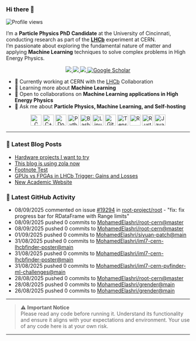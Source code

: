 ### Hi there 👋

<p align="left">
  <img src="https://komarev.com/ghpvc/?username=MohamedElashri&style=flat-square" alt="Profile views" />
</p>

I’m a **Particle Physics PhD Candidate** at the University of Cincinnati, conducting research as part of the **[LHCb](https://home.cern/science/experiments/lhcb)** experiment at CERN.  
I’m passionate about exploring the fundamental nature of matter and applying **Machine Learning** techniques to solve complex problems in High Energy Physics.



<p align="center">
  <a href="https://melashri.net/">
    <img src="https://img.shields.io/badge/Website-melashri.net-blue?logo=google-chrome&logoColor=white" />
  </a>
  <a href="https://linkedin.com/in/elashri">
    <img src="https://img.shields.io/badge/LinkedIn-elashri-blue?logo=linkedin&logoColor=white" />
  </a>
  <a href="https://keybase.io/melashri">
    <img src="https://img.shields.io/badge/Keybase-melashri-orange?logo=keybase&logoColor=white" />
  </a>
  <a href="https://scholar.google.com/citations?user=XtPg3SIAAAAJ&hl=en">
    <img src="https://img.shields.io/badge/Google%20Scholar-Mohamed Elashri-blue?logo=google-scholar" alt="Google Scholar"/>
  </a>

</p>



- 🔭 Currently working at CERN with the [LHCb](https://home.cern/science/experiments/lhcb) Collaboration  
- 🌱 Learning more about **Machine Learning**  
- 👯 Open to collaborations on **Machine Learning applications in High Energy Physics**  
- 💬 Ask me about **Particle Physics, Machine Learning, and Self-hosting**  




<div align="center">
  <img src="https://profilinator.rishav.dev/skills-assets/c-original.svg" alt="C" height="30" />
  <img src="https://profilinator.rishav.dev/skills-assets/cplusplus-original.svg" alt="C++" height="30" />
  <img src="https://profilinator.rishav.dev/skills-assets/docker-original-wordmark.svg" alt="Docker" height="30" />
  <img src="https://profilinator.rishav.dev/skills-assets/python-original.svg" alt="Python" height="30" />
  <img src="https://profilinator.rishav.dev/skills-assets/gnu_bash-icon.svg" alt="Bash" height="30" />
  <img src="https://profilinator.rishav.dev/skills-assets/linux-original.svg" alt="Linux" height="30" />
  <img src="https://profilinator.rishav.dev/skills-assets/git-scm-icon.svg" alt="Git" height="30" />
  <img src="https://profilinator.rishav.dev/skills-assets/tensorflow-icon.svg" alt="TensorFlow" height="30" />
  <img src="https://profilinator.rishav.dev/skills-assets/r.svg" alt="R" height="30" />
  <img src="https://profilinator.rishav.dev/skills-assets/rust-plain.svg" alt="Rust" height="30" />
  <img src="https://profilinator.rishav.dev/skills-assets/javascript-original.svg" alt="JavaScript" height="30" />
</div>

---

### 📌 Latest Blog Posts
<!-- BLOG-POST-LIST:START -->

- [Hardware projects I want to try](https://blog.melashri.net/micro/hardware-projects-list/)
- [This blog is using zola now](https://blog.melashri.net/micro/zola-blog/)
- [Footnote Test](https://blog.melashri.net/footnote-test/)
- [GPUs vs FPGAs in LHCb Trigger: Gains and Losses](https://blog.melashri.net/posts/lhcb-htl1/)
- [New Academic Website](https://blog.melashri.net/micro/new-academic-website/)

<!-- BLOG-POST-LIST:END -->

### 📌 Latest GitHub Activity
<!-- ACTIVITY:START -->
- 08/09/2025 commented on issue [#19294](https://github.com/root-project/root/issues/19294) in [root-project/root](https://github.com/root-project/root) - "fix: fix progress bar for RDataFrame with Range limits"
- 08/09/2025 pushed 0 commits to [MohamedElashri/root-cern@master](https://github.com/MohamedElashri/root-cern/compare/2eddf06c7ad1989b7c7a96fc700abd9b40c2bee7...0317a237d3ed77ecf6041442f40f7a5d4b175b42)
- 08/09/2025 pushed 0 commits to [MohamedElashri/root-cern@master](https://github.com/MohamedElashri/root-cern/compare/3b991e80b8b7a5a3c7fa6d94f5160f1b47c67ce6...2eddf06c7ad1989b7c7a96fc700abd9b40c2bee7)
- 01/09/2025 pushed 0 commits to [MohamedElashri/siyuan-patch@main](https://github.com/MohamedElashri/siyuan-patch/compare/21145daf7c37af1f38cc6fda0f268127eaafd79a...88024a63ec838c16115e0f9277746d1d19dfdeae)
- 31/08/2025 pushed 0 commits to [MohamedElashri/iml7-cern-lhcbfinder-poster@main](https://github.com/MohamedElashri/iml7-cern-lhcbfinder-poster/compare/fa2f510fdfb2e7d59caef7e6587a379790cd1ad4...5fdef98084a67277159a4a78772948dcfcdbf17f)
- 31/08/2025 pushed 0 commits to [MohamedElashri/iml7-cern-lhcbfinder-poster@main](https://github.com/MohamedElashri/iml7-cern-lhcbfinder-poster/compare/ec70ada6aab33870b7495c3c786f1d37c25036fc...fa2f510fdfb2e7d59caef7e6587a379790cd1ad4)
- 31/08/2025 pushed 0 commits to [MohamedElashri/iml7-cern-pvfinder-ml-challenges@main](https://github.com/MohamedElashri/iml7-cern-pvfinder-ml-challenges/compare/9dcd3af89f785212721b25fb36e0cf8ed671fd09...dfdfabad20d6a7e5556ccff343abbd7eeb9e004c)
- 28/08/2025 pushed 0 commits to [MohamedElashri/root-cern@master](https://github.com/MohamedElashri/root-cern/compare/afe4704aa197bd2a1b49f27985738b4f329425f3...3b991e80b8b7a5a3c7fa6d94f5160f1b47c67ce6)
- 28/08/2025 pushed 0 commits to [MohamedElashri/grender@main](https://github.com/MohamedElashri/grender/compare/a4b50adf978cc7430af087991cecb3d1429785aa...872183a6159cbe87cab6b319368f83b8cff4ce55)
- 26/08/2025 pushed 0 commits to [MohamedElashri/grender@main](https://github.com/MohamedElashri/grender/compare/4c1613f32c801dae20a789059d4307c4f86b3cdd...a4b50adf978cc7430af087991cecb3d1429785aa)
<!-- ACTIVITY:END -->

---

> ⚠️ **Important Notice**  
> Please read any code before running it. Understand its functionality and ensure it aligns with your expectations and environment. Your use of any code here is at your own risk.

---

